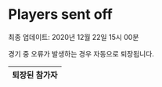 # Players sent off
최종 업데이트: 2020년 12월 22일 15시 00분


경기 중 오류가 발생하는 경우 자동으로 퇴장됩니다.


| 퇴장된 참가자 |
|:---:|